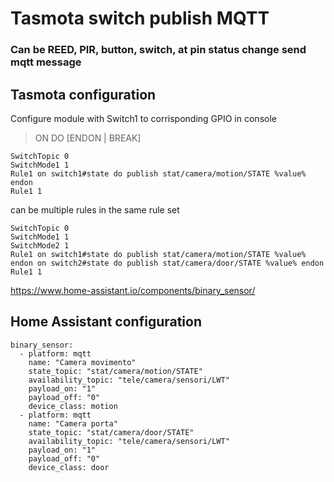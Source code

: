 # Tasmota switch publish MQTT 
### Can be REED, PIR, button, switch, at pin status change send mqtt message 

## Tasmota configuration
Configure module with Switch1 to corrisponding GPIO in console

> ON <trigger> DO <command> [ENDON | BREAK]
  
```
SwitchTopic 0
SwitchMode1 1
Rule1 on switch1#state do publish stat/camera/motion/STATE %value% endon
Rule1 1
```

can be multiple rules in the same rule set

```
SwitchTopic 0
SwitchMode1 1
SwitchMode2 1
Rule1 on switch1#state do publish stat/camera/motion/STATE %value% endon on switch2#state do publish stat/camera/door/STATE %value% endon
Rule1 1
```

https://www.home-assistant.io/components/binary_sensor/

## Home Assistant configuration
```
binary_sensor:
  - platform: mqtt
    name: "Camera movimento"
    state_topic: "stat/camera/motion/STATE"
    availability_topic: "tele/camera/sensori/LWT"
    payload_on: "1"
    payload_off: "0"
    device_class: motion
  - platform: mqtt
    name: "Camera porta"
    state_topic: "stat/camera/door/STATE"
    availability_topic: "tele/camera/sensori/LWT"
    payload_on: "1"
    payload_off: "0"
    device_class: door
```
